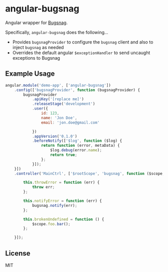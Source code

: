# angular-bugsnag

Angular wrapper for [Bugsnag](https://github.com/bugsnag/bugsnag-js).

Specifically, `angular-bugsnag` does the following...

* Provides `bugsnagProvider` to configure the `bugsnag` client and also to inject `bugsnag` as needed
* Overrides the default angular `$exceptionHandler` to send uncaught exceptions to Bugsnag

## Example Usage

```javascript
angular.module('demo-app', ['angular-bugsnag'])
    .config(['bugsnagProvider', function (bugsnagProvider) {
        bugsnagProvider
            .apiKey('[replace me]')
            .releaseStage('development')
            .user({
                id: 123,
                name: 'Jon Doe',
                email: 'jon.doe@gmail.com'

            })
            .appVersion('0.1.0')
            .beforeNotify(['$log', function ($log) {
                return function (error, metaData) {
                    $log.debug(error.name);
                    return true;
                };
            }]);
    }])
    .controller('MainCtrl', ['$rootScope', 'bugsnag', function ($scope, bugsnag) {

        this.throwError = function (err) {
            throw err;
        };

        this.notifyError = function (err) {
            bugsnag.notify(err);
        };

        this.brokenUndefined = function () {
            $scope.foo.bar();
        };

    }]);
```

## License
MIT
